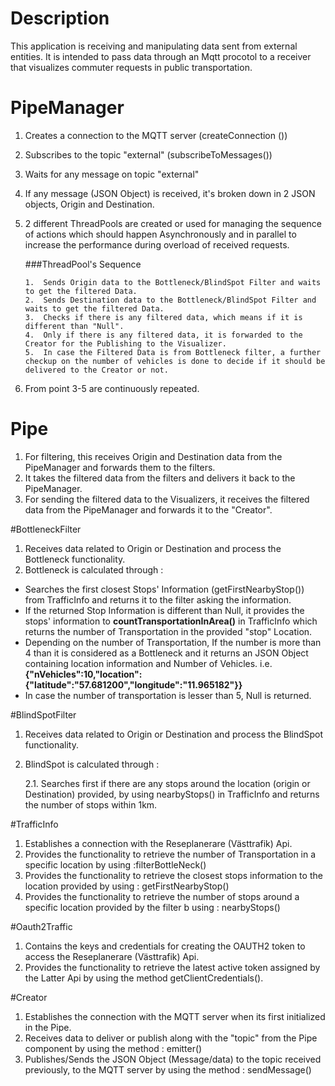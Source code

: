 # Description 

This application is receiving and manipulating data sent from external entities. It is intended to pass data through an Mqtt procotol to a receiver that visualizes commuter requests in public transportation. 

# PipeManager

1.  Creates a connection to the MQTT server (createConnection ())
2.  Subscribes to the topic "external" (subscribeToMessages())
3.  Waits for any message on topic "external"
4.  If any message (JSON Object) is received, it's broken down in 2 JSON objects, Origin and Destination.
5.  2 different ThreadPools are created or used for managing the sequence of actions which should happen Asynchronously and in parallel to increase the performance during overload of received requests.  
    
    ###ThreadPool's Sequence
    
        1.  Sends Origin data to the Bottleneck/BlindSpot Filter and waits to get the filtered Data.
        2.  Sends Destination data to the Bottleneck/BlindSpot Filter and waits to get the filtered Data.
        3.  Checks if there is any filtered data, which means if it is different than "Null".
        4.  Only if there is any filtered data, it is forwarded to the Creator for the Publishing to the Visualizer.
        5.  In case the Filtered Data is from Bottleneck filter, a further checkup on the number of vehicles is done to decide if it should be delivered to the Creator or not. 

6.  From point 3-5 are continuously repeated. 


# Pipe

1.  For filtering, this receives Origin and Destination data from the PipeManager and forwards them to the filters. 
2.  It takes the filtered data from the filters and delivers it back to the PipeManager. 
3.  For sending the filtered data to the Visualizers, it receives the filtered data from the PipeManager and forwards it to the "Creator". 

#BottleneckFilter

1.  Receives data related to Origin or Destination and process the Bottleneck functionality.
2.  Bottleneck is calculated through :

    
*   Searches the first closest Stops' Information (getFirstNearbyStop()) from TrafficInfo and returns it to the filter asking the information.
*   If the returned Stop Information is different than Null, it provides the stops' information to __countTransportationInArea()__ in TrafficInfo which returns the number of Transportation in the provided "stop" Location.
*   Depending on the number of Transportation, If the number is more than 4 than it is considered as a Bottleneck and it returns an JSON Object containing location information and Number of Vehicles. 
        i.e. __{"nVehicles":10,"location":{"latitude":"57.681200","longitude":"11.965182"}}__
*   In case the number of transportation is lesser than 5, Null is returned.
    
#BlindSpotFilter

1. Receives data related to Origin or Destination and process the BlindSpot functionality.
2. BlindSpot is calculated through :

    2.1. Searches first if there are any stops around the location (origin or Destination) provided, by using nearbyStops() in TrafficInfo and returns the number of stops within 1km.
    
 #TrafficInfo
 
 1. Establishes a connection with the Reseplanerare (Västtrafik) Api. 
 2. Provides the functionality to retrieve the number of Transportation in a specific location by using :filterBottleNeck() 
 3. Provides the functionality to retrieve the closest stops information to the location provided by using : getFirstNearbyStop()
 4. Provides the functionality to retrieve the number of stops around a specific location provided by the filter b using : nearbyStops()
 
 #Oauth2Traffic
 
 1. Contains the keys and credentials for creating the OAUTH2 token to access the Reseplanerare (Västtrafik) Api.
 2. Provides the functionality to retrieve the latest active token assigned by the Latter Api by using the method getClientCredentials().

#Creator

1.  Establishes the connection with the MQTT server when its first initialized in the Pipe.
2.  Receives data to deliver or publish along with the "topic" from the Pipe component by using the method : emitter()
3.  Publishes/Sends the JSON Object (Message/data) to the topic received previously, to the MQTT server by using the method : sendMessage()